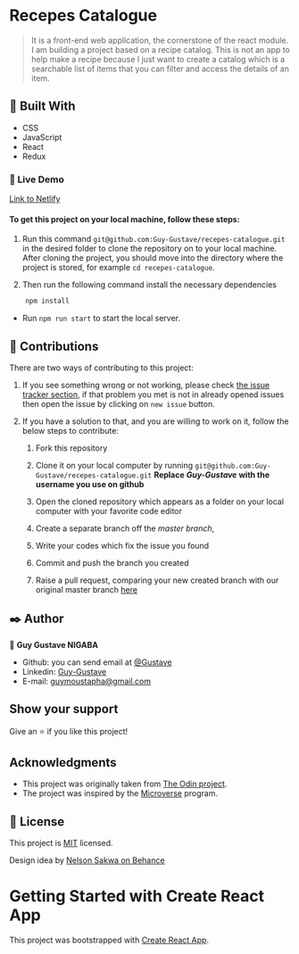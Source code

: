 # Recepes Catalogue
> It is a front-end web application, the cornerstone of the react module. I am building a project based on a recipe catalog. This is not an app to help make a recipe because I just want to create a catalog which is a searchable list of items that you can filter and access the details of an item.

## 🔧 Built With
- CSS
- JavaScript
- React
- Redux

### 🔴 Live Demo
[Link to Netlify](https://jolly-jones-5a80e2.netlify.app/)

#### To get this project on your local machine, follow these steps:

1. Run this command `git@github.com:Guy-Gustave/recepes-catalogue.git` in the desired folder to clone the repository on to your local machine.
After cloning the project, you should move into the directory where the project is stored, for example `cd recepes-catalogue`.

3. Then run the following command install the necessary dependencies

```bash
    npm install
```
- Run `npm run start` to start the local server.

## 🤝 Contributions
  There are two ways of contributing to this project:

1. If you see something wrong or not working, please check [the issue tracker section](https://github.com/Guy-Gustave/recepes-catalogue/issues), if that problem you met is not in already opened issues then open the issue by clicking on `new issue` button.

2. If you have a solution to that, and you are willing to work on it, follow the below steps to contribute:
    1.  Fork this repository

    1.  Clone it on your local computer by running `git@github.com:Guy-Gustave/recepes-catalogue.git` __Replace *Guy-Gustave* with the username you use on github__
    1.  Open the cloned repository which appears as a folder on your local computer with your favorite code editor
    1.  Create a separate branch off the *master branch*,
    1.  Write your codes which fix the issue you found
    1.  Commit and push the branch you created
    1.  Raise a pull request, comparing your new created branch with our original master branch [here](https://github.com/Guy-Gustave/Bookstore)

## ✒️ Author

👤 **Guy Gustave NIGABA**

- Github: you can send email at [@Gustave](https://github.com/Guy-Gustave )
- Linkedin: [Guy-Gustave](https://www.linkedin.com/in/guy-gustave-nigaba)
- E-mail: [guymoustapha@gmail.com](guymoustapha@gmail.com)


## Show your support

Give an ⭐️ if you like this project!

## Acknowledgments

- This project was originally taken from [The Odin project](https://www.theodinproject.com/courses/javascript/lessons/weather-app).
- The project was inspired by the [Microverse](https://www.microverse.org/) program.

## 📝 License

This project is [MIT](lic.url) licensed.

Design idea by [Nelson Sakwa on Behance](https://www.behance.net/sakwadesignstudio)

# Getting Started with Create React App

This project was bootstrapped with [Create React App](https://github.com/facebook/create-react-app).